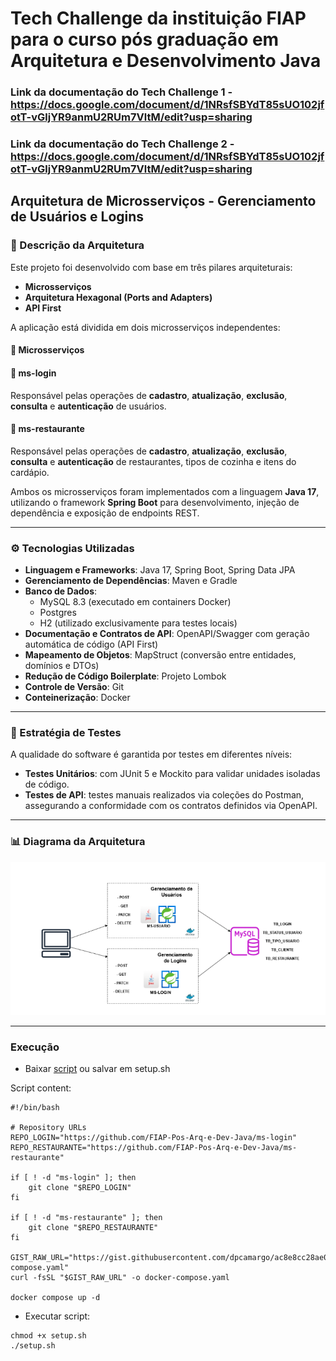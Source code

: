 # Tech Challenge da instituição FIAP para o curso pós graduação em Arquitetura e Desenvolvimento Java

### Link da documentação do Tech Challenge 1 - https://docs.google.com/document/d/1NRsfSBYdT85sUO102jfotT-vGljYR9anmU2RUm7VltM/edit?usp=sharing
### Link da documentação do Tech Challenge 2 - https://docs.google.com/document/d/1NRsfSBYdT85sUO102jfotT-vGljYR9anmU2RUm7VltM/edit?usp=sharing

## Arquitetura de Microsserviços - Gerenciamento de Usuários e Logins

### 📌 Descrição da Arquitetura

Este projeto foi desenvolvido com base em três pilares arquiteturais:

- **Microsserviços**
- **Arquitetura Hexagonal (Ports and Adapters)**
- **API First**

A aplicação está dividida em dois microsserviços independentes:

#### 🧩 Microsserviços

#### 🔹 ms-login
Responsável pelas operações de **cadastro**, **atualização**, **exclusão**, **consulta** e **autenticação** de usuários.

#### 🔹 ms-restaurante
Responsável pelas operações de **cadastro**, **atualização**, **exclusão**, **consulta** e **autenticação** de restaurantes, tipos de cozinha e itens do cardápio.

Ambos os microsserviços foram implementados com a linguagem **Java 17**, utilizando o framework **Spring Boot** para desenvolvimento, injeção de dependência e exposição de endpoints REST.

---

### ⚙️ Tecnologias Utilizadas

- **Linguagem e Frameworks**: Java 17, Spring Boot, Spring Data JPA
- **Gerenciamento de Dependências**: Maven e Gradle
- **Banco de Dados**: 
  - MySQL 8.3 (executado em containers Docker)
  - Postgres 
  - H2 (utilizado exclusivamente para testes locais)
- **Documentação e Contratos de API**: OpenAPI/Swagger com geração automática de código (API First)
- **Mapeamento de Objetos**: MapStruct (conversão entre entidades, domínios e DTOs)
- **Redução de Código Boilerplate**: Projeto Lombok
- **Controle de Versão**: Git
- **Conteinerização**: Docker

---

### 🧪 Estratégia de Testes

A qualidade do software é garantida por testes em diferentes níveis:

- **Testes Unitários**: com JUnit 5 e Mockito para validar unidades isoladas de código.
- **Testes de API**: testes manuais realizados via coleções do Postman, assegurando a conformidade com os contratos definidos via OpenAPI.

---

### 📊 Diagrama da Arquitetura

![Diagrama da Arquitetura](../imagens/diagrama-arquitetura.png)

---

### Execução

- Baixar [script](https://raw.githubusercontent.com/FIAP-Pos-Arq-e-Dev-Java/.github/refs/heads/main/setup.sh) ou salvar em setup.sh

Script content:
```
#!/bin/bash

# Repository URLs
REPO_LOGIN="https://github.com/FIAP-Pos-Arq-e-Dev-Java/ms-login"
REPO_RESTAURANTE="https://github.com/FIAP-Pos-Arq-e-Dev-Java/ms-restaurante"

if [ ! -d "ms-login" ]; then
    git clone "$REPO_LOGIN"
fi

if [ ! -d "ms-restaurante" ]; then
    git clone "$REPO_RESTAURANTE"
fi

GIST_RAW_URL="https://gist.githubusercontent.com/dpcamargo/ac8e8cc28ae0d5f9b3a7e42787e2db1d/raw/docker-compose.yaml"
curl -fsSL "$GIST_RAW_URL" -o docker-compose.yaml

docker compose up -d
```

- Executar script:
```
chmod +x setup.sh
./setup.sh
```
